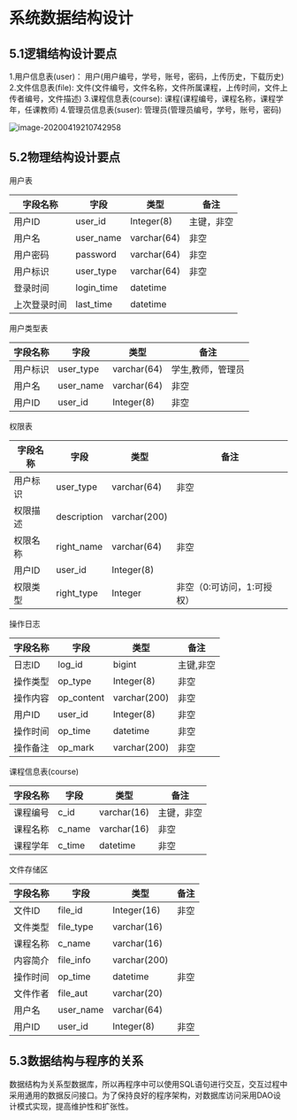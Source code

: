 # 系统数据结构设计
## 5.1逻辑结构设计要点

1.用户信息表(user)：
	用户(用户编号，学号，账号，密码，上传历史，下载历史)
2.文件信息表(file):
	文件(文件编号，文件名称，文件所属课程，上传时间，文件上传者编号，文件描述)
3.课程信息表(course):
	课程(课程编号，课程名称，课程学年，任课教师)
4.管理员信息表(suser):
	管理员(管理员编号，学号，账号，密码)

![image-20200419210742958](C:\Users\ybl\AppData\Roaming\Typora\typora-user-images\image-20200419210742958.png)

## 5.2物理结构设计要点
用户表

| 字段名称     | 字段       | 类型        | 备注       |
| ------------ | ---------- | ----------- | ---------- |
| 用户ID       | user_id    | Integer(8)  | 主键，非空 |
| 用户名       | user_name  | varchar(64) | 非空       |
| 用户密码     | password   | varchar(64) | 非空       |
| 用户标识     | user_type  | varchar(64) | 非空       |
| 登录时间     | login_time | datetime    |            |
| 上次登录时间 | last_time  | datetime    |            |





用户类型表

| 字段名称 | 字段      | 类型        | 备注              |
| -------- | --------- | ----------- | ----------------- |
| 用户标识 | user_type | varchar(64) | 学生,教师，管理员 |
| 用户名   | user_name | varchar(64) | 非空              |
| 用户ID   | user_id   | Integer(8)  | 非空              |



权限表

| 字段名称 | 字段        | 类型         | 备注                       |
| -------- | ----------- | ------------ | -------------------------- |
| 用户标识 | user_type   | varchar(64)  | 非空                       |
| 权限描述 | description | varchar(200) |                            |
| 权限名称 | right_name  | varchar(64)  | 非空                       |
| 用户ID   | user_id     | Integer(8)   |                            |
| 权限类型 | right_type  | Integer      | 非空（0:可访问，1:可授权） |



操作日志

| 字段名称 | 字段       | 类型         | 备注      |
| -------- | ---------- | ------------ | --------- |
| 日志ID   | log_id     | bigint       | 主键,非空 |
| 操作类型 | op_type    | Integer(8)   | 非空      |
| 操作内容 | op_content | varchar(200) | 非空      |
| 用户ID   | user_id    | Integer(8)   | 非空      |
| 操作时间 | op_time    | datetime     | 非空      |
| 操作备注 | op_mark    | varchar(200) | 非空      |



课程信息表(course)

| 字段名称 | 字段      | 类型    | 备注 | 
| ------   | --------  | ------- | ---- |
| 课程编号 | c_id      | varchar(16) |主键，非空  |
| 课程名称 | c_name    | varchar(16) |非空  |
| 课程学年 | c_time    | datetime    |非空  |


文件存储区

| 字段名称 | 字段      | 类型         | 备注 |
| -------- | --------- | ------------ | ---- |
| 文件ID   | file_id   | Integer(16)  | 非空 |
| 文件类型 | file_type | varchar(16)  |      |
| 课程名称 | c_name    | varchar(16)  |      |
| 内容简介 | file_info | varchar(200) |      |
| 操作时间 | op_time   | datetime     | 非空 |
| 文件作者 | file_aut  | varchar(20)  |      |
| 用户名   | user_name | varchar(64)  |      |
| 用户ID   | user_id   | Integer(8)   | 非空 |



## 5.3数据结构与程序的关系
 数据结构为关系型数据库，所以再程序中可以使用SQL语句进行交互，交互过程中采用通用的数据反问接口。为了保持良好的程序架构，对数据库访问采用DAO设计模式实现，提高维护性和扩张性。
